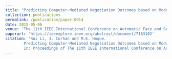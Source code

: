 ```yaml
---
title: "Predicting Computer-Mediated Negotiation Outcomes based on Modeling Facial Expression Synchronization"
collection: publications
permalink: /publication/paper-0014
date: 2015-05-06
venue: 'The 11th IEEE International Conference on Automatic Face and Gesture Recognition (FG 2015)'
paperurl: 'https://ieeexplore.ieee.org/abstract/document/7163102'
citation: 'Rui Li, J. Curhan and M.E. Hoque.
        Predicting Computer-Mediated Negotiation Outcomes based on Modeling Facial Expression Synchronization.
        In: Proceedings of The 11th IEEE International Conference on Automatic Face and Gesture Recognition (FG 2015), 1--6, May 2015.'
---
```

